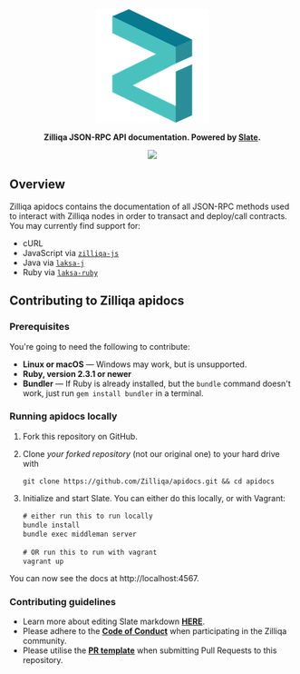 <p align="center">
    <a href="https://github.com/Zilliqa/Zilliqa" target="_blank"><img src="https://github.com/Zilliqa/Zilliqa/blob/master/img/zilliqa-logo-color.png" width="200" height="200"></a>
</p>

<p align="center"><b>Zilliqa JSON-RPC API documentation. Powered by <a href="https://github.com/lord/slate" target="_blank">Slate</a>.</b></p>
<p align="center"><a href="https://gitter.im/Zilliqa/" target="_blank"><img src="http://img.shields.io/badge/chat-on%20gitter-077a8f.svg" /></a></p>

## Overview

Zilliqa apidocs contains the documentation of all JSON-RPC methods used to interact with Zilliqa nodes in order to transact and deploy/call contracts. You may currently find support for:

* cURL
* JavaScript via [`zilliqa-js`](https://github.com/Zilliqa/Zilliqa-JavaScript-Library)
* Java via [`laksa-j`](https://github.com/FireStack-Lab/LaksaJ)
* Ruby via [`laksa-ruby`](https://github.com/FireStack-Lab/LaksaRuby)

## Contributing to Zilliqa apidocs

### Prerequisites

You're going to need the following to contribute:

* **Linux or macOS** — Windows may work, but is unsupported.
* **Ruby, version 2.3.1 or newer**
* **Bundler** — If Ruby is already installed, but the `bundle` command doesn't work, just run `gem install bundler` in a terminal.

### Running apidocs locally

1. Fork this repository on GitHub.
2. Clone *your forked repository* (not our original one) to your hard drive with
    ```shell
    git clone https://github.com/Zilliqa/apidocs.git && cd apidocs
    ```
3. Initialize and start Slate. You can either do this locally, or with Vagrant:

    ```shell
    # either run this to run locally
    bundle install
    bundle exec middleman server

    # OR run this to run with vagrant
    vagrant up
    ```

You can now see the docs at http://localhost:4567.

### Contributing guidelines

* Learn more about editing Slate markdown [**HERE**](https://github.com/lord/slate/wiki/Markdown-Syntax).
* Please adhere to the [**Code of Conduct**](./CODE_OF_CONDUCT.md) when participating in the Zilliqa community.
* Please utilise the [**PR template**](./.github/PULL_REQUEST_TEMPLATE.md) when submitting Pull Requests to this repository.

